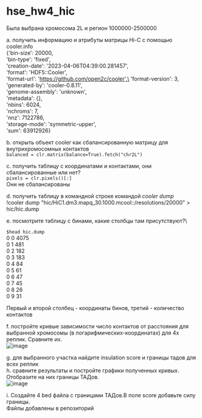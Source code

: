 # hse_hw4_hic

Была выбрана хромосома 2L и регион 1000000-2500000

a.	получить информацию и атрибуты матрицы Hi-C с помощью cooler.info\
{'bin-size': 20000,\
 'bin-type': 'fixed',\
 'creation-date': '2023-04-06T04:39:00.281457',\
 'format': 'HDF5::Cooler',\
 'format-url': 'https://github.com/open2c/cooler',\
 'format-version': 3,\
 'generated-by': 'cooler-0.8.11',\
 'genome-assembly': 'unknown',\
 'metadata': {},\
 'nbins': 6024,\
 'nchroms': 7,\
 'nnz': 7122786,\
 'storage-mode': 'symmetric-upper',\
 'sum': 63912926}

b.	открыть объект cooler как сбалансированную матрицу для внутрихромосомных контактов\
`balanced = clr.matrix(balance=True).fetch("chr2L")`

c.	 получить таблицу с координатами и контактами, они сбалансированные или нет?\
`pixels = clr.pixels()[:]`\
Они не сбалансированы

d.	получить таблицу в командной строке командой *cooler dump*\
!cooler dump "hic/HiC1.dm3.mapq_30.1000.mcool::/resolutions/20000" > hic/hic.dump

e.	посмотрите таблицу с бинами, какие столбцы там присутствуют?\

`$head hic.dump`\
0       0       4075\
0       1       481\
0       2       182\
0       3       183\
0       4       84\
0       5       61\
0       6       47\
0       7       45\
0       8       26\
0       9       31

Первый и второй столбец - координаты бинов, третий - количество контактов

f.	постройте кривые зависимости число контактов от расстояния для выбранной хромосомы (в логарифмических-координатах) для 4х реплик. Сравните их.\
![image](https://github.com/JustKeonix/hse_hw4_hic/assets/24775932/dcb68990-42c8-445b-af69-c452d5601865)


g.	для выбранного участка найдите insulation score и границы тадов для всех реплик \
h.	сравните результаты и постройте графики полученных кривых. Отобразите на них границы  ТАДов.\
![image](https://github.com/JustKeonix/hse_hw4_hic/assets/24775932/e239b2b9-9779-45b6-9035-8655717e6330)


i.	Создайте 4 bed файла с границами ТАДов.В поле score добавьте силу границы.\
Файлы добавлены в репозиторий
